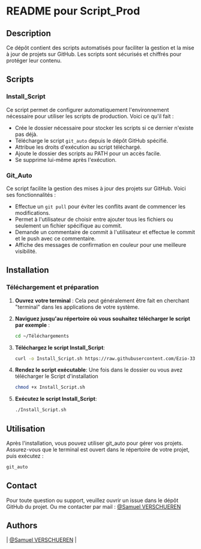 # README pour Script_Prod

## Description

Ce dépôt contient des scripts automatisés pour faciliter la gestion et la mise à jour de projets sur GitHub. Les scripts sont sécurisés et chiffrés pour protéger leur contenu.

## Scripts

### Install_Script

Ce script permet de configurer automatiquement l'environnement nécessaire pour utiliser les scripts de production. Voici ce qu'il fait :

- Crée le dossier nécessaire pour stocker les scripts si ce dernier n'existe pas déjà.
- Télécharge le script `git_auto` depuis le dépôt GitHub spécifié.
- Attribue les droits d'exécution au script téléchargé.
- Ajoute le dossier des scripts au PATH pour un accès facile.
- Se supprime lui-même après l'exécution.

### Git_Auto

Ce script facilite la gestion des mises à jour des projets sur GitHub. Voici ses fonctionnalités :

- Effectue un `git pull` pour éviter les conflits avant de commencer les modifications.
- Permet à l'utilisateur de choisir entre ajouter tous les fichiers ou seulement un fichier spécifique au commit.
- Demande un commentaire de commit à l'utilisateur et effectue le commit et le push avec ce commentaire.
- Affiche des messages de confirmation en couleur pour une meilleure visibilité.

## Installation

### Téléchargement et préparation

1. **Ouvrez votre terminal** : Cela peut généralement être fait en cherchant "terminal" dans les applications de votre système.

2. **Naviguez jusqu'au répertoire où vous souhaitez télécharger le script par exemple** :
   ```bash
   cd ~/Téléchargements
   ```
3. **Téléchargez le script Install_Script**:
   ```bash
   curl -o Install_Script.sh https://raw.githubusercontent.com/Ezio-33/Script_Prod/master/Install_Script
   ```
4. **Rendez le script exécutable**:
   Une fois dans le dossier ou vous avez télécharger le Script d'installation
   ```bash
   chmod +x Install_Script.sh
   ```
5. **Exécutez le script Install_Script**:
   ```bash
   ./Install_Script.sh
   ```

## Utilisation

Après l'installation, vous pouvez utiliser git_auto pour gérer vos projets.
Assurez-vous que le terminal est ouvert dans le répertoire de votre projet, puis exécutez :

```bash
git_auto
```

## Contact

Pour toute question ou support, veuillez ouvrir un issue dans le dépôt GitHub du projet.
Ou me contacter par mail : [@Samuel VERSCHUEREN](8691@holbertonstudents.com)

## Authors

| [@Samuel VERSCHUEREN](https://github.com/Ezio-33) |
